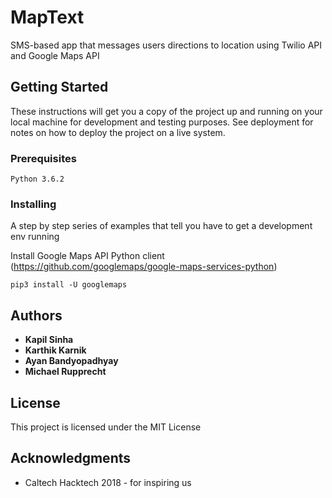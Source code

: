 # MapText
SMS-based app that messages users directions to location using Twilio API and Google Maps API

## Getting Started

These instructions will get you a copy of the project up and running on your local machine for development and testing purposes. See deployment for notes on how to deploy the project on a live system.

### Prerequisites
```
Python 3.6.2
```

### Installing

A step by step series of examples that tell you have to get a development env running

Install Google Maps API Python client (https://github.com/googlemaps/google-maps-services-python)

```
pip3 install -U googlemaps
```

## Authors

* **Kapil Sinha**
* **Karthik Karnik**
* **Ayan Bandyopadhyay**
* **Michael Rupprecht**

## License

This project is licensed under the MIT License

## Acknowledgments

* Caltech Hacktech 2018 - for inspiring us
